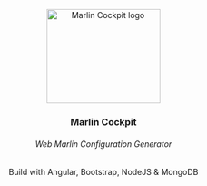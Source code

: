 
<p align="center">
    <img src="https://i.ibb.co/Wk2vxH0/Marlin-Cockpit-Icon.png" alt="Marlin Cockpit logo" width="200" height="165">
</p>
<h3 align="center">Marlin Cockpit</h3>
<h6 align="center">Web Marlin Configuration Generator</h6>
<p align="center">
  Build with Angular, Bootstrap, NodeJS & MongoDB
</p>

